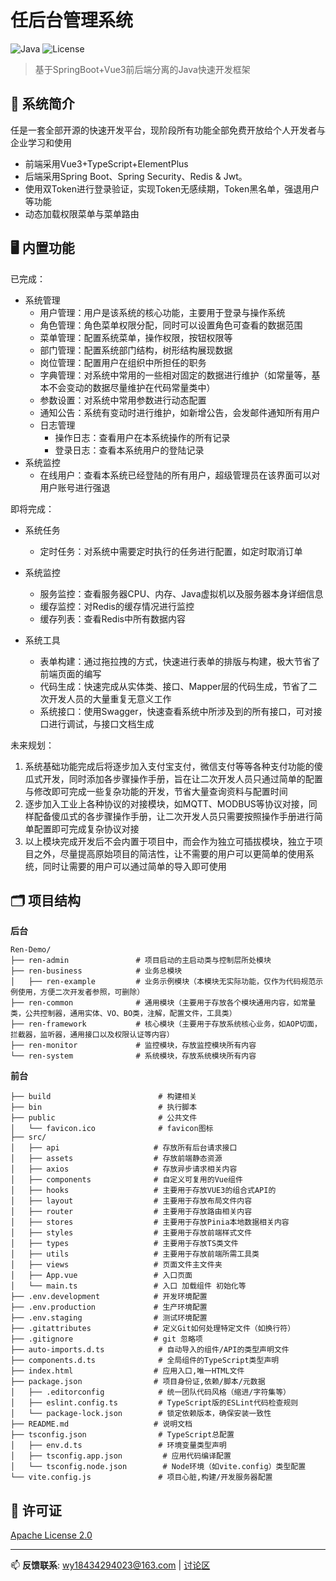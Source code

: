 # 任后台管理系统

![Java](https://img.shields.io/badge/Java-17%2B-blue) ![License](https://img.shields.io/badge/License-Apache_2.0-green)

> 基于SpringBoot+Vue3前后端分离的Java快速开发框架

## 🚀 系统简介

任是一套全部开源的快速开发平台，现阶段所有功能全部免费开放给个人开发者与企业学习和使用

- 前端采用Vue3+TypeScript+ElementPlus
- 后端采用Spring Boot、Spring Security、Redis & Jwt。
- 使用双Token进行登录验证，实现Token无感续期，Token黑名单，强退用户等功能
- 动态加载权限菜单与菜单路由

## 🖥️ 内置功能

已完成：

- 系统管理
  - 用户管理：用户是该系统的核心功能，主要用于登录与操作系统
  - 角色管理：角色菜单权限分配，同时可以设置角色可查看的数据范围
  - 菜单管理：配置系统菜单，操作权限，按钮权限等
  - 部门管理：配置系统部门结构，树形结构展现数据
  - 岗位管理：配置用户在组织中所担任的职务
  - 字典管理：对系统中常用的一些相对固定的数据进行维护（如常量等，基本不会变动的数据尽量维护在代码常量类中）
  - 参数设置：对系统中常用参数进行动态配置
  - 通知公告：系统有变动时进行维护，如新增公告，会发邮件通知所有用户
  - 日志管理
    - 操作日志：查看用户在本系统操作的所有记录
    - 登录日志：查看本系统用户的登陆记录
- 系统监控
  - 在线用户：查看本系统已经登陆的所有用户，超级管理员在该界面可以对用户账号进行强退

即将完成：

- 系统任务
  - 定时任务：对系统中需要定时执行的任务进行配置，如定时取消订单

- 系统监控
  - 服务监控：查看服务器CPU、内存、Java虚拟机以及服务器本身详细信息
  - 缓存监控：对Redis的缓存情况进行监控
  - 缓存列表：查看Redis中所有数据内容
- 系统工具
  - 表单构建：通过拖拉拽的方式，快速进行表单的排版与构建，极大节省了前端页面的编写
  - 代码生成：快速完成从实体类、接口、Mapper层的代码生成，节省了二次开发人员的大量重复无意义工作
  - 系统接口：使用Swagger，快速查看系统中所涉及到的所有接口，可对接口进行调试，与接口文档生成

未来规划：

1. 系统基础功能完成后将逐步加入支付宝支付，微信支付等等各种支付功能的傻瓜式开发，同时添加各步骤操作手册，旨在让二次开发人员只通过简单的配置与修改即可完成一些复杂功能的开发，节省大量查询资料与配置时间
2. 逐步加入工业上各种协议的对接模块，如MQTT、MODBUS等协议对接，同样配备傻瓜式的各步骤操作手册，让二次开发人员只需要按照操作手册进行简单配置即可完成复杂协议对接
3. 以上模块完成开发后不会内置于项目中，而会作为独立可插拔模块，独立于项目之外，尽量提高原始项目的简洁性，让不需要的用户可以更简单的使用系统，同时让需要的用户可以通过简单的导入即可使用

## 🗂️ 项目结构

**后台**

```
Ren-Demo/
├── ren-admin			    # 项目启动的主启动类与控制层所处模块
├── ren-business			# 业务总模块
│   ├── ren-example			# 业务示例模块（本模块无实际功能，仅作为代码规范示例使用，方便二次开发者参照，可删除）
├── ren-common			    # 通用模块（主要用于存放各个模块通用内容，如常量类，公共控制器，通用实体、VO、BO类，注解，配置文件，工具类）
├── ren-framework			# 核心模块（主要用于存放系统核心业务，如AOP切面，拦截器，监听器，通用接口以及权限认证等内容）
├── ren-monitor				# 监控模块，存放监控模块所有内容
└── ren-system				# 系统模块，存放系统模块所有内容 
```

**前台**

```
├── build                        # 构建相关  
├── bin                          # 执行脚本
├── public                       # 公共文件
│   └── favicon.ico              # favicon图标
├── src/
│   ├── api			    	    # 存放所有后台请求接口
│   ├── assets				    # 存放前端静态资源
│   ├── axios				    # 存放异步请求相关内容
│   ├── components				# 自定义可复用的Vue组件
│   ├── hooks				    # 主要用于存放VUE3的组合式API的
│   ├── layout				    # 主要用于存放布局文件内容
│   ├── router				    # 主要用于存放路由相关内容
│   ├── stores				    # 主要用于存放Pinia本地数据相关内容
│   ├── styles				    # 主要用于存放前端样式文件
│   ├── types				    # 主要用于存放TS类文件
│   ├── utils				    # 主要用于存放前端所需工具类
│   ├── views				    # 页面文件主文件夹
│   ├── App.vue					# 入口页面
│   └── main.ts					# 入口 加载组件 初始化等
├── .env.development			# 开发环境配置
├── .env.production				# 生产环境配置
├── .env.staging				# 测试环境配置
├── .gitattributes				# 定义Git如何处理特定文件（如换行符）
├── .gitignore					# git 忽略项
├── auto-imports.d.ts		     # 自动导入的组件/API的类型声明文件
├── components.d.ts			     # 全局组件的TypeScript类型声明
├── index.html					# 应用入口,唯一HTML文件
├── package.json				# 项目身份证,依赖/脚本/元数据
│   ├── .editorconfig		     # 统一团队代码风格（缩进/字符集等）
│   ├── eslint.config.ts		 # TypeScript版的ESLint代码检查规则    	    
│   └── package-lock.json		 # 锁定依赖版本，确保安装一致性	    
├── README.md					# 说明文档
├── tsconfig.json			     # TypeScript总配置
│   ├── env.d.ts			     # 环境变量类型声明
│   ├── tsconfig.app.json	      # 应用代码编译配置
│   └── tsconfig.node.json		  # Node环境（如vite.config）类型配置
└── vite.config.js				 # 项目心脏,构建/开发服务器配置
```



## 📜 许可证

[Apache License 2.0](LICENSE)

---

📫 **反馈联系**: wy18434294023@163.com | [讨论区](https://github.com/by-ren/Ren/issues)


